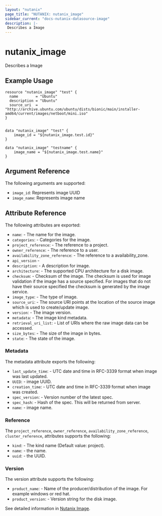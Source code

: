 ```yaml
---
layout: "nutanix"
page_title: "NUTANIX: nutanix_image"
sidebar_current: "docs-nutanix-datasource-image"
description: |-
 Describes a Image
---
```


# nutanix_image

Describes a Image

## Example Usage

```hcl
resource "nutanix_image" "test" {
  name        = "Ubuntu"
  description = "Ubuntu"
  source_uri  = "http://archive.ubuntu.com/ubuntu/dists/bionic/main/installer-amd64/current/images/netboot/mini.iso"
}


data "nutanix_image" "test" {
    image_id = "${nutanix_image.test.id}"
}

data "nutanix_image" "testname" {
    image_name = "${nutanix_image.test.name}"
}
```

## Argument Reference

The following arguments are supported:

* `image_id`: Represents image UUID
* `image_name`: Represents image name

## Attribute Reference

The following attributes are exported:

* `name`: -  The name for the image.
* `categories`: - Categories for the image.
* `project_reference`: - The reference to a project.
* `owner_reference`: - The reference to a user.
* `availability_zone_reference`: - The reference to a availability_zone.
* `api_version` -
* `description`: - A description for image.
* `architecture`: - The supported CPU architecture for a disk image.
* `checksum`: - Checksum of the image. The checksum is used for image validation if the image has a source specified. For images that do not have their source specified the checksum is generated by the image service.
* `image_type`: - The type of image.
* `source_uri`: - The source URI points at the location of the source image which is used to create/update image.
* `version`: - The image version.
* `metadata`: - The image kind metadata.
* `retrieval_uri_list`: - List of URIs where the raw image data can be accessed.
* `size_bytes`: - The size of the image in bytes.
* `state`: - The state of the image.

### Metadata

The metadata attribute exports the following:

* `last_update_time`: - UTC date and time in RFC-3339 format when image was last updated.
* `UUID`: - image UUID.
* `creation_time`: - UTC date and time in RFC-3339 format when image was created.
* `spec_version`: - Version number of the latest spec.
* `spec_hash`: - Hash of the spec. This will be returned from server.
* `name`: - image name.

### Reference

The `project_reference`, `owner_reference`, `availability_zone_reference`, `cluster_reference`, attributes supports the following:

* `kind`: - The kind name (Default value: project).
* `name`: - the name.
* `uuid`: - the UUID.

### Version

The version attribute supports the following:

* `product_name`: - Name of the producer/distribution of the image. For example windows or red hat.
* `product_version`: - Version string for the disk image.

See detailed information in [Nutanix Image](http://developer.nutanix.com/reference/prism_central/v3/#images).